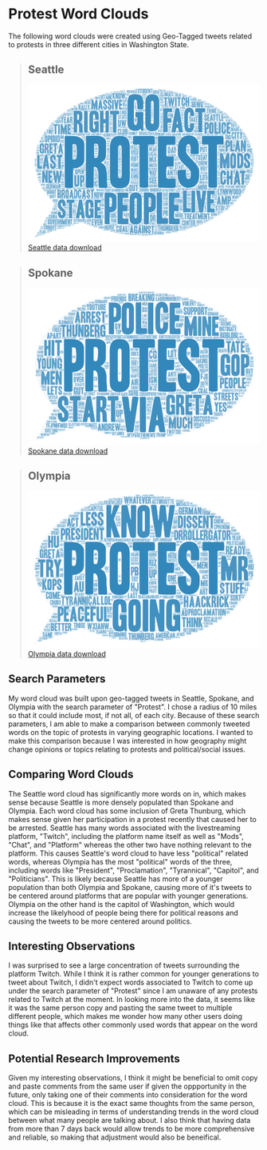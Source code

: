# Protest Word Clouds
The following word clouds were created using Geo-Tagged tweets related to protests in three different cities in Washington State.

> ## Seattle
> ![Seattle protest word cloud](/img/wordcloud-1.png)
[Seattle data download](/assets/twsearch-result-1.csv)

> ## Spokane 
> ![Spokane protest word cloud](/img/wordcloud-2.png)
> [Spokane data download](/assets/twsearch-result-2.csv)

> ## Olympia
> ![Olympia protest word cloud](/img/wordcloud-3.png)
> [Olympia data download](/assets/twsearch-result-3.csv)

## Search Parameters
My word cloud was built upon geo-tagged tweets in Seattle, Spokane, and Olympia with the search parameter of "Protest". I chose a radius of 10 miles so that it could include most, if not all, of each city. Because of these search parameters, I am able to make a comparison between commonly tweeted words on the topic of protests in varying geographic locations. I wanted to make this comparison because I was interested in how geography might change opinions or topics relating to protests and political/social issues.

## Comparing Word Clouds
The Seattle word cloud has significantly more words on in, which makes sense because Seattle is more densely populated than Spokane and Olympia. Each word cloud has some inclusion of Greta Thunburg, which makes sense given her participation in a protest recently that caused her to be arrested. Seattle has many words associated with the livestreaming platform, "Twitch", including the platform name itself as well as "Mods", "Chat", and "Platform" whereas the other two have nothing relevant to the platform. This causes Seattle's word cloud to have less "political" related words, whereas Olympia has the most "political" words of the three, including words like "President", "Proclamation", "Tyrannical", "Capitol", and "Politicians". This is likely because Seattle has more of a younger population than both Olympia and Spokane, causing more of it's tweets to be centered around platforms that are popular with younger generations. Olympia on the other hand is the capitol of Washington, which would increase the likelyhood of people being there for political reasons and causing the tweets to be more centered around politics.

## Interesting Observations
I was surprised to see a large concentration of tweets surrounding the platform Twitch. While I think it is rather common for younger generations to tweet about Twitch, I didn't expect words associated to Twitch to come up under the search parameter of "Protest" since I am unaware of any protests related to Twitch at the moment. In looking more into the data, it seems like it was the same person copy and pasting the same tweet to multiple different people, which makes me wonder how many other users doing things like that affects other commonly used words that appear on the word cloud.

## Potential Research Improvements
Given my interesting observations, I think it might be beneficial to omit copy and paste comments from the same user if given the oppportunity in the future, only taking one of their comments into consideration for the word cloud. This is because it is the exact same thoughts from the same person, which can be misleading in terms of understanding trends in the word cloud between what many people are talking about. I also think that having data from more than 7 days back would allow trends to be more comprehensive and reliable, so making that adjustment would also be beneifical.